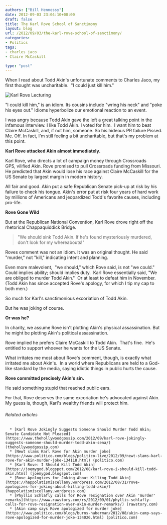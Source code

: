 ```yaml
---
authors: ["Bill Hennessy"]
date: 2012-09-03 23:04:10+00:00
draft: false
title: The Karl Rove School of Sanctimony
layout: blog
url: /2012/09/03/the-karl-rove-school-of-sanctimony/
categories:
- Politics
tags:
- charles jaco
- Claire McCaskill

type: "post"
---
```


When I read about Todd Akin's unfortunate comments to Charles Jaco, my first thought was uncharitable.  "I could just kill him."

![Karl Rove Lecturing](https://ludicrite.files.wordpress.com/2012/09/rove2.png)


"I could kill him," is an idiom. Its cousins include "wring his neck" and "poke his eyes out." Idioms hyperbolize our emotional reaction to an event.

I was angry because Todd Akin gave the left a great talking point in the infamous interview. I like Todd Akin. I voted for him.  I want him to beat Claire McCaskill, and, if not him, someone. So his hideous PR failure Pissed. Me. Off. In fact, I'm still feeling a bit uncharitable, but that's my problem at this point.

**Karl Rove attacked Akin almost immediately.**

Karl Rove, who directs a lot of campaign money through Crossroads GPS, vilified Akin. Rove promised to pull Crossroads funding from Missouri. He predicted that Akin would lose his race against Claire McCaskill for the US Senate by largest margin in modern history.

All fair and good. Akin put a safe Republican Senate pick-up at risk by his failure to check his tongue. Akin's error put at risk four years of hard work by millions of Americans and jeopardized Todd's favorite causes, including pro-life.

**Rove Gone Wild**

But at the Republican National Convention, Karl Rove drove right off the rhetorical Chappaquiddick Bridge.


> "We should sink Todd Akin. If he's found mysteriously murdered, don't look for my whereabouts!"


Roves comment was not an idiom. It was an original thought. He said "murder," not "kill," indicating intent and planning.

Even more malevolent,  "we should," which Rove said, is not "we could." Could implies ability; should implies duty.  Karl Rove essentially said, "We are obliged to murder Todd Akin."  Or at least to defeat him in November.  (Todd Akin has since accepted Rove's apology, for which I tip my cap to both men.)

So much for Karl's sanctimonious excoriation of Todd Akin.

But he was joking of course.

**Or was he?**

In charity, we assume Rove isn't plotting Akin's physical assassination. But he might be plotting Akin's political assassination.

Rove implied he prefers Claire McCaskill to Todd Akin.  That's fine.  He's entitled to support whoever he wants for the US Senate.

What irritates me most about Rove's comment, though, is exactly what irritated me about Akin's.  In a world where Republicans are held to a God-like standard by the media, saying idiotic things in public hurts the cause.

**Rove committed precisely Akin's sin.**

He said something stupid that reached public ears.

For that, Rove deserves the same excoriation he's advocated against Akin.  My guess is, though, Karl's wealthy friends will protect him.


###### Related articles





	  * [Karl Rove Jokingly Suggests Someone Should Murder Todd Akin; Senate Candidate Not Pleased](https://www.thehollywoodgossip.com/2012/09/karl-rove-jokingly-suggests-someone-should-murder-todd-akin-sena/) (thehollywoodgossip.com)
	  * [Newt slams Karl Rove for Akin murder joke](https://www.politico.com/blogs/politico-live/2012/09/newt-slams-karl-rove-for-akin-murder-joke-134118.html) (politico.com)
	  * [Karl Rove: I Should Kill Todd Akin](https://joemygod.blogspot.com/2012/08/karl-rove-i-should-kill-todd-akin.html) (joemygod.blogspot.com)
	  * [Rove Apologizes for Joking About Killing Todd Akin](https://happolatismiscellany.wordpress.com/2012/08/31/rove-apologizes-for-joking-about-killing-todd-akin/) (happolatismiscellany.wordpress.com)
	  * [Phyllis Schlafly calls for Rove resignation over Akin 'murder' remarks](https://www.rawstory.com/rs/2012/09/01/phyllis-schlafly-calls-for-rove-resignation-over-akin-murder-remarks/) (rawstory.com)
	  * [Akin camp says Rove apologized for murder joke](https://www.politico.com/blogs/burns-haberman/2012/08/akin-camp-says-rove-apologized-for-murder-joke-134026.html) (politico.com)


